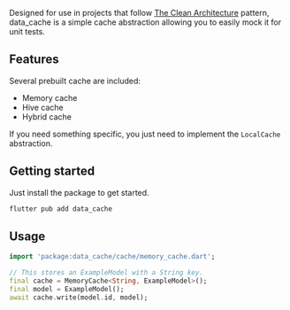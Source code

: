 Designed for use in projects that follow [The Clean Architecture](https://blog.cleancoder.com/uncle-bob/2012/08/13/the-clean-architecture.html) pattern,
data_cache is a simple cache abstraction allowing you to easily mock it for unit tests.

## Features

Several prebuilt cache are included:

* Memory cache
* Hive cache
* Hybrid cache

If you need something specific, you just need to implement the `LocalCache` abstraction.

## Getting started

Just install the package to get started.

```bash
flutter pub add data_cache
```

## Usage

```dart
import 'package:data_cache/cache/memory_cache.dart';

// This stores an ExampleModel with a String key.
final cache = MemoryCache<String, ExampleModel>();
final model = ExampleModel();
await cache.write(model.id, model);
```